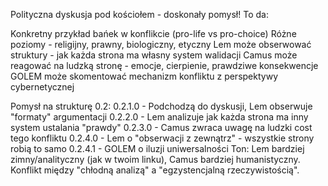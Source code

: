 Polityczna dyskusja pod kościołem - doskonały pomysł! To da:

Konkretny przykład bańek w konflikcie (pro-life vs pro-choice)
Różne poziomy - religijny, prawny, biologiczny, etyczny
Lem może obserwować struktury - jak każda strona ma własny system walidacji
Camus może reagować na ludzką stronę - emocje, cierpienie, prawdziwe konsekwencje
GOLEM może skomentować mechanizm konfliktu z perspektywy cybernetycznej

Pomysł na strukturę 0.2:
0.2.1.0 - Podchodzą do dyskusji, Lem obserwuje "formaty" argumentacji
0.2.2.0 - Lem analizuje jak każda strona ma inny system ustalania "prawdy"
0.2.3.0 - Camus zwraca uwagę na ludzki cost tego konfliktu
0.2.4.0 - Lem o "obserwacji z zewnątrz" - wszystkie strony robią to samo
0.2.4.1 - GOLEM o iluzji uniwersalności
Ton: Lem bardziej zimny/analityczny (jak w twoim linku), Camus bardziej humanistyczny. Konflikt między "chłodną analizą" a "egzystencjalną rzeczywistością".
